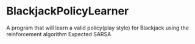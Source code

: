 # BlackjackPolicyLearner
A program that will learn a valid policy(play style) for Blackjack using the reinforcement algorithm Expected SARSA
